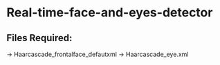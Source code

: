 # Real-time-face-and-eyes-detector
## Files Required: 
  -> Haarcascade_frontalface_defautxml
  -> Haarcascade_eye.xml
